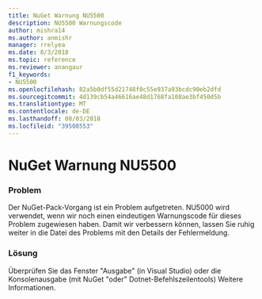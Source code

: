 ```yaml
---
title: NuGet Warnung NU5500
description: NU5500 Warnungscode
author: mishra14
ms.author: anmishr
manager: rrelyea
ms.date: 8/3/2018
ms.topic: reference
ms.reviewer: anangaur
f1_keywords:
- NU5500
ms.openlocfilehash: 82a5b0df55d21748f0c55e937a93bcdc90eb2dfd
ms.sourcegitcommit: 4d139cb54a46616ae48d1768fa108ae3bf450d5b
ms.translationtype: MT
ms.contentlocale: de-DE
ms.lasthandoff: 08/03/2018
ms.locfileid: "39508553"
---
```

# <a name="nuget-warning-nu5500"></a>NuGet Warnung NU5500

### <a name="issue"></a>Problem

Der NuGet-Pack-Vorgang ist ein Problem aufgetreten. NU5000 wird verwendet, wenn wir noch einen eindeutigen Warnungscode für dieses Problem zugewiesen haben. Damit wir verbessern können, lassen Sie ruhig weiter in die Datei des Problems mit den Details der Fehlermeldung.


### <a name="solution"></a>Lösung

Überprüfen Sie das Fenster "Ausgabe" (in Visual Studio) oder die Konsolenausgabe (mit NuGet "oder" Dotnet-Befehlszeilentools) Weitere Informationen.


